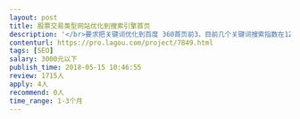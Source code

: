 ```yaml
---                
layout: post       
title: 股票交易类型网站优化到搜索引擎首页           
description: '</br>要求把关键词优化到百度 360首页前3，目前几个关键词搜索指数在1200不到，和800。</br></br>要求符合百度360等搜索规则。</br>'     
contenturl: https://pro.lagou.com/project/7849.html      
tags: [SEO]            
salary: 3000元以下          
publish_time: 2018-05-15 10:46:55         
review: 1715人                   
apply: 4人                   
recommend: 0人                   
time_range: 1-3个月              
---                 
```

